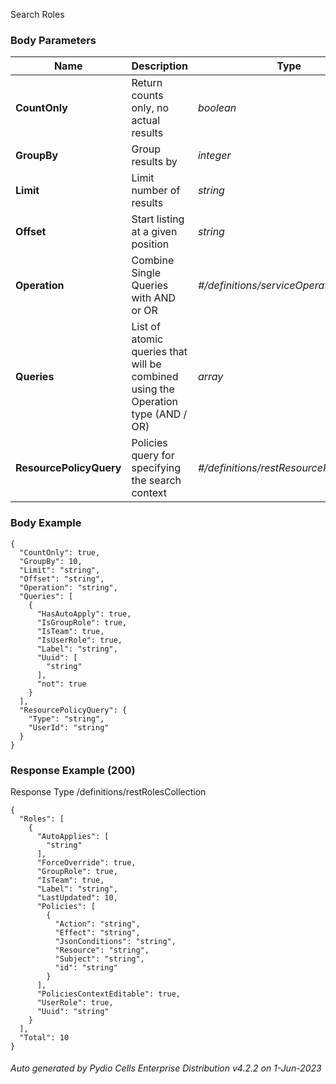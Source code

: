 






 
Search Roles  


### Body Parameters

Name | Description | Type | Required
---|---|---|---
**CountOnly** | Return counts only, no actual results | _boolean_ |   
**GroupBy** | Group results by | _integer_ |   
**Limit** | Limit number of results | _string_ |   
**Offset** | Start listing at a given position | _string_ |   
**Operation** | Combine Single Queries with AND or OR | _#/definitions/serviceOperationType_ |   
**Queries** | List of atomic queries that will be combined using the Operation type (AND / OR) | _array_ |   
**ResourcePolicyQuery** | Policies query for specifying the search context | _#/definitions/restResourcePolicyQuery_ |   


### Body Example
```
{
  "CountOnly": true,
  "GroupBy": 10,
  "Limit": "string",
  "Offset": "string",
  "Operation": "string",
  "Queries": [
    {
      "HasAutoApply": true,
      "IsGroupRole": true,
      "IsTeam": true,
      "IsUserRole": true,
      "Label": "string",
      "Uuid": [
        "string"
      ],
      "not": true
    }
  ],
  "ResourcePolicyQuery": {
    "Type": "string",
    "UserId": "string"
  }
}
```






### Response Example (200)
Response Type /definitions/restRolesCollection

```
{
  "Roles": [
    {
      "AutoApplies": [
        "string"
      ],
      "ForceOverride": true,
      "GroupRole": true,
      "IsTeam": true,
      "Label": "string",
      "LastUpdated": 10,
      "Policies": [
        {
          "Action": "string",
          "Effect": "string",
          "JsonConditions": "string",
          "Resource": "string",
          "Subject": "string",
          "id": "string"
        }
      ],
      "PoliciesContextEditable": true,
      "UserRole": true,
      "Uuid": "string"
    }
  ],
  "Total": 10
}
```




###### Auto generated by Pydio Cells Enterprise Distribution v4.2.2 on 1-Jun-2023
